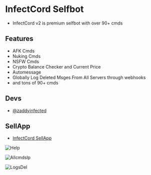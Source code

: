 
# InfectCord Selfbot

- InfectCord v2 is premium selfbot with over 90+ cmds


## Features

- AFK Cmds
- Nuking Cmds
- NSFW Cmds
- Crypto Balance Checker and Current Price
- Automessage 
- Globally Log Deleted Msges From All Servers through webhooks
- and tons of 90+ cmds

## Devs

- [@zaddyinfected](https://www.github.com/zaddyinfected)


## SellApp
- [InfectCord SellApp](https://infected.store/product/infectcord-selfbot)

![Help](https://cdn.discordapp.com/attachments/1146300055498784819/1146303735765676073/image.png)

![Allcmdslp](https://cdn.discordapp.com/attachments/1146300055498784819/1149885846368034886/image.png)

![LogsDel](https://cdn.discordapp.com/attachments/1143259404926455820/1154098367291473940/image.png)
